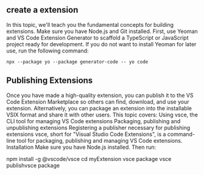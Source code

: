 ## create a extension

In this topic, we'll teach you the fundamental concepts for building extensions. Make sure you have Node.js and Git installed.
First, use Yeoman and VS Code Extension Generator to scaffold a TypeScript or JavaScript project ready for development.
    If you do not want to install Yeoman for later use, run the following command:

    npx --package yo --package generator-code -- yo code


## Publishing Extensions

Once you have made a high-quality extension, you can publish it to the VS Code Extension Marketplace so others can find, download, and use your extension. Alternatively, you can package an extension into the installable VSIX format and share it with other users.
This topic covers:
    Using vsce, the CLI tool for managing VS Code extensions
    Packaging, publishing and unpublishing extensions
    Registering a publisher necessary for publishing extensions
vsce, short for "Visual Studio Code Extensions", is a command-line tool for packaging, publishing and managing VS Code extensions.
Installation
Make sure you have Node.js installed. Then run:

npm install -g @vscode/vsce
cd myExtension
vsce package
vsce publishvsce package